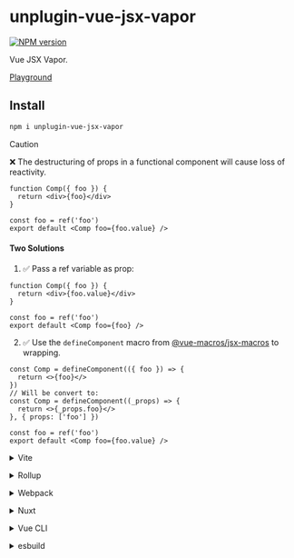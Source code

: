 # unplugin-vue-jsx-vapor

[![NPM version](https://img.shields.io/npm/v/unplugin-vue-jsx-vapor?color=a1b858&label=)](https://www.npmjs.com/package/unplugin-vue-jsx-vapor)

Vue JSX Vapor.

[Playground](https://stackblitz.com/github/unplugin/unplugin-vue-jsx-vapor?file=playground%2FApp.vue)

## Install

```bash
npm i unplugin-vue-jsx-vapor
```

> [!CAUTION]
> ❌ The destructuring of props in a functional component will cause loss of reactivity.

```tsx
function Comp({ foo }) {
  return <div>{foo}</div>
}

const foo = ref('foo')
export default <Comp foo={foo.value} />
```

#### Two Solutions

1. ✅ Pass a ref variable as prop:

```tsx
function Comp({ foo }) {
  return <div>{foo.value}</div>
}

const foo = ref('foo')
export default <Comp foo={foo} />
```

2. ✅ Use the `defineComponent` macro from [@vue-macros/jsx-macros](https://github.com/vue-macros/vue-macros/pull/794) to wrapping.

```tsx
const Comp = defineComponent(({ foo }) => {
  return <>{foo}</>
})
// Will be convert to:
const Comp = defineComponent((_props) => {
  return <>{_props.foo}</>
}, { props: ['foo'] })

const foo = ref('foo')
export default <Comp foo={foo.value} />
```

<details>
<summary>Vite</summary><br>

```ts
// vite.config.ts
import VueJsxVapor from 'unplugin-vue-jsx-vapor/vite'

export default defineConfig({
  plugins: [VueJsxVapor()],
})
```

Example: [`playground/`](./playground/)

<br></details>

<details>
<summary>Rollup</summary><br>

```ts
// rollup.config.js
import VueJsxVapor from 'unplugin-vue-jsx-vapor/rollup'

export default {
  plugins: [VueJsxVapor()],
}
```

<br></details>

<details>
<summary>Webpack</summary><br>

```ts
// webpack.config.js
module.exports = {
  /* ... */
  plugins: [require('unplugin-vue-jsx-vapor/webpack')()],
}
```

<br></details>

<details>
<summary>Nuxt</summary><br>

```ts
// nuxt.config.js
export default defineNuxtConfig({
  modules: ['unplugin-vue-jsx-vapor/nuxt'],
})
```

> This module works for both Nuxt 2 and [Nuxt Vite](https://github.com/nuxt/vite)

<br></details>

<details>
<summary>Vue CLI</summary><br>

```ts
// vue.config.js
module.exports = {
  configureWebpack: {
    plugins: [require('unplugin-vue-jsx-vapor/webpack')()],
  },
}
```

<br></details>

<details>
<summary>esbuild</summary><br>

```ts
// esbuild.config.js
import { build } from 'esbuild'
import VueJsxVapor from 'unplugin-vue-jsx-vapor/esbuild'

build({
  plugins: [VueJsxVapor()],
})
```

<br></details>
